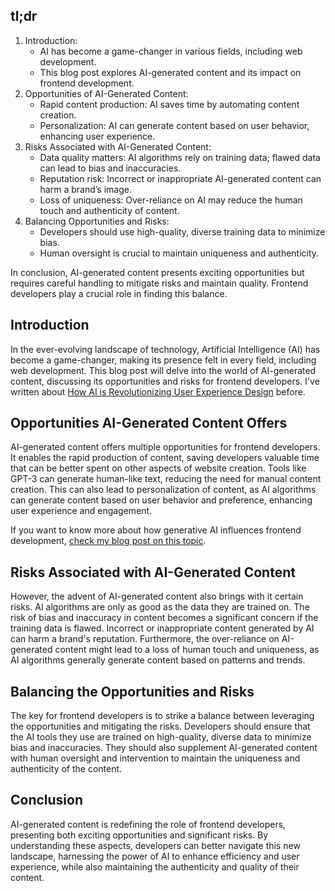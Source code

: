 ## tl;dr

1. Introduction:
    - AI has become a game-changer in various fields, including web development.
    - This blog post explores AI-generated content and its impact on frontend development.
2. Opportunities of AI-Generated Content:
    - Rapid content production: AI saves time by automating content creation.
    - Personalization: AI can generate content based on user behavior, enhancing user experience.
3. Risks Associated with AI-Generated Content:
    - Data quality matters: AI algorithms rely on training data; flawed data can lead to bias and inaccuracies.
    - Reputation risk: Incorrect or inappropriate AI-generated content can harm a brand’s image.
    - Loss of uniqueness: Over-reliance on AI may reduce the human touch and authenticity of content.
4. Balancing Opportunities and Risks:
    - Developers should use high-quality, diverse training data to minimize bias.
    - Human oversight is crucial to maintain uniqueness and authenticity.

In conclusion, AI-generated content presents exciting opportunities but requires careful handling to mitigate risks and maintain quality. Frontend developers play a crucial role in finding this balance.

## Introduction

In the ever-evolving landscape of technology, Artificial Intelligence (AI) has become a game-changer, making its presence felt in every field, including web development. This blog post will delve into the world of AI-generated content, discussing its opportunities and risks for frontend developers.
I've written about [How AI is Revolutionizing User Experience Design](/ai/ai-revolutionizes-ux-design) before.

## Opportunities AI-Generated Content Offers

AI-generated content offers multiple opportunities for frontend developers. It enables the rapid production of content, saving developers valuable time that can be better spent on other aspects of website creation. Tools like GPT-3 can generate human-like text, reducing the need for manual content creation. This can also lead to personalization of content, as AI algorithms can generate content based on user behavior and preference, enhancing user experience and engagement.

If you want to know more about how generative AI influences frontend development, [check my blog post on this topic](/ai/ai-revolutionizing-front-end-development).

## Risks Associated with AI-Generated Content

However, the advent of AI-generated content also brings with it certain risks. AI algorithms are only as good as the data they are trained on. The risk of bias and inaccuracy in content becomes a significant concern if the training data is flawed. Incorrect or inappropriate content generated by AI can harm a brand's reputation. Furthermore, the over-reliance on AI-generated content might lead to a loss of human touch and uniqueness, as AI algorithms generally generate content based on patterns and trends.

## Balancing the Opportunities and Risks

The key for frontend developers is to strike a balance between leveraging the opportunities and mitigating the risks. Developers should ensure that the AI tools they use are trained on high-quality, diverse data to minimize bias and inaccuracies. They should also supplement AI-generated content with human oversight and intervention to maintain the uniqueness and authenticity of the content.

## Conclusion

AI-generated content is redefining the role of frontend developers, presenting both exciting opportunities and significant risks. By understanding these aspects, developers can better navigate this new landscape, harnessing the power of AI to enhance efficiency and user experience, while also maintaining the authenticity and quality of their content.
